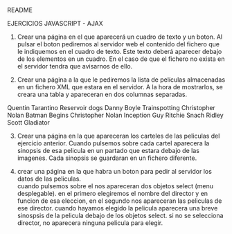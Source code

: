README

EJERCICIOS JAVASCRIPT - AJAX

1.	Crear una página en el que aparecerá un cuadro de texto y un boton. 
  	Al pulsar el boton pediremos al servidor web el contenido del fichero 
    que le indiquemos en el cuadro de texto. 
    Este texto deberá aparecer debajo de los elementos en un cuadro. 
    En el caso de que el fichero no exista en el servidor tendra que avisarnos de ello.

2.	Crear una página a la que le pediremos la lista de películas almacenadas en un fichero XML 
  	que estara en el servidor. 
	A la hora de mostrarlos, se creara una tabla y apareceran en dos columnas separadas.

<?xml version="1.0" encoding="ISO-8859-1" ?>
<Peliculas>
  <Pelicula>
     <Director>Quentin Tarantino</Director >
     <Titulo>Reservoir dogs</Titulo>
  </Pelicula >
  <Pelicula >
     <Director>Danny Boyle</Director >
     <Titulo>Trainspotting</Titulo>
  </Pelicula >
  <Pelicula >
     <Director>Christopher Nolan</Director >
     <Titulo>Batman Begins</Titulo>
  </Pelicula >
  <Pelicula >
     <Director> Christopher Nolan </Director >
     <Titulo>Inception</Titulo>
  </Pelicula >
  <Pelicula >
     <Director> Guy Ritchie </Director >
     <Titulo>Snach</Titulo>
  </Pelicula >
  <Pelicula >
     <Director>Ridley Scott</Director >
     <Titulo>Gladiator</Titulo>
  </Pelicula >
</Peliculas>

3.	Crear una página en la que apareceran los carteles de las peliculas del ejercicio anterior.
    Cuando pulsemos sobre cada cartel aparecera la sinopsis de esa pelicula en un partado que estara debajo de las imagenes.
    Cada sinopsis se guardaran en un fichero diferente.

4.	crear una página en la que habra un boton para pedir al servidor los datos de las peliculas.  
    cuando pulsemos sobre el nos apareceran dos objetos select (menu desplegable). 
    en el primero elegiremos el nombre del director y en funcion de esa eleccion, en el segundo nos apareceran las peliculas de ese director. 
    cuando hayamos elegido la pelicula aparecera una breve sinospsis de la pelicula debajo de los objetos select. 
    si no se selecciona director, no aparecera ninguna pelicula para elegir.



